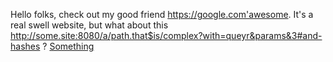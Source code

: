 Hello folks, check out my good friend https://google.com'awesome. It's a real swell website, but what about this http://some.site:8080/a/path.that$is/complex?with=queyr&params&3#and-hashes ?
[Something](https://google.com?a&b)